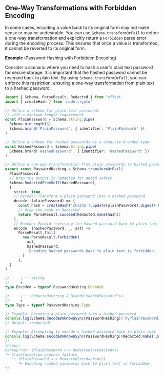## One-Way Transformations with Forbidden Encoding

In some cases, encoding a value back to its original form may not make sense or may be undesirable. You can use `Schema.transformOrFail` to define a one-way transformation and explicitly return a `Forbidden` parse error during the encoding process. This ensures that once a value is transformed, it cannot be reverted to its original form.

**Example** (Password Hashing with Forbidden Encoding)

Consider a scenario where you need to hash a user's plain text password for secure storage. It is important that the hashed password cannot be reversed back to plain text. By using `Schema.transformOrFail`, you can enforce this restriction, ensuring a one-way transformation from plain text to a hashed password.

```ts twoslash
import { Schema, ParseResult, Redacted } from 'effect'
import { createHash } from 'node:crypto'

// Define a schema for plain text passwords
// with a minimum length requirement
const PlainPassword = Schema.String.pipe(
  Schema.minLength(6),
  Schema.brand('PlainPassword', { identifier: 'PlainPassword' })
)

// Define a schema for hashed passwords as a separate branded type
const HashedPassword = Schema.String.pipe(
  Schema.brand('HashedPassword', { identifier: 'HashedPassword' })
)

// Define a one-way transformation from plain passwords to hashed passwords
export const PasswordHashing = Schema.transformOrFail(
  PlainPassword,
  // Wrap the output in Redacted for added safety
  Schema.RedactedFromSelf(HashedPassword),
  {
    strict: true,
    // Decode: Transform a plain password into a hashed password
    decode: (plainPassword) => {
      const hash = createHash('sha256').update(plainPassword).digest('hex')
      // Wrap the hash in Redacted
      return ParseResult.succeed(Redacted.make(hash))
    },
    // Encode: Forbid reversing the hashed password back to plain text
    encode: (hashedPassword, _, ast) =>
      ParseResult.fail(
        new ParseResult.Forbidden(
          ast,
          hashedPassword,
          'Encoding hashed passwords back to plain text is forbidden.'
        )
      ),
  }
)

//     ┌─── string
//     ▼
type Encoded = typeof PasswordHashing.Encoded

//     ┌─── Redacted<string & Brand<"HashedPassword">>
//     ▼
type Type = typeof PasswordHashing.Type

// Example: Decoding a plain password into a hashed password
console.log(Schema.decodeUnknownSync(PasswordHashing)('myPlainPassword123'))
// Output: <redacted>

// Example: Attempting to encode a hashed password back to plain text
console.log(Schema.encodeUnknownSync(PasswordHashing)(Redacted.make('2ef2b7...')))
/*
throws:
ParseError: (PlainPassword <-> Redacted(<redacted>))
└─ Transformation process failure
   └─ (PlainPassword <-> Redacted(<redacted>))
      └─ Encoding hashed passwords back to plain text is forbidden.
*/
```
